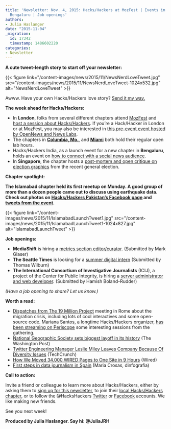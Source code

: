 ```yaml
---
title: 'Newsletter: Nov. 4, 2015: Hacks/Hackers at MozFest | Events in Singapore,
  Bengaluru | Job openings'
authors:
- Julia Haslanger
date: "2015-11-04"
_migration:
  id: 17342
  timestamp: 1486602220
categories:
- Newsletter
---
```


****A cute tweet-length story to start off your newsletter:****

{{< figure link="/content-images/news/2015/11/NewsNerdLoveTweet.jpg" src="/content-images/news/2015/11/NewsNerdLoveTweet-1024x532.jpg" alt="NewsNerdLoveTweet" >}}

Awww. Have your own Hacks/Hackers love story? [Send it my way.][1]

**The week ahead for Hacks/Hackers:**

  * In **London**, folks from several different chapters attend [MozFest][2] and [host a session about Hacks/Hackers][3]. If you’re a Hack/Hacker in London or at MozFest, you may also be interested in [this pre-event event hosted by OpenNews and News Labs][4]. 
  * The chapters in [**Columbia, Mo.**][5], and [**Miami**][6] both hold their regular open lab hours.  
  * Hacks/Hackers India, as a launch event for a new chapter in **Bengaluru**, holds an event on [how to connect with a social news audience][7]. 
  * In **Singapore**, the chapter hosts a [post-mortem and open critique on election graphics][8] from the recent general election.

**Chapter spotlight:** 

**The Islamabad chapter held its first meetup on Monday. A good group of more than a dozen people came out to discuss using earthquake data. Check out photos on [Hacks/Hackers Pakistan’s Facebook page][9] and [tweets from the event][10].**

{{< figure link="/content-images/news/2015/11/IslamabadLaunchTweet1.jpg" src="/content-images/news/2015/11/IslamabadLaunchTweet1-1024x827.jpg" alt="IslamabadLaunchTweet" >}}

**Job openings:**

  * **MediaShift** is hiring a [metrics section editor/curator][11]. (Submitted by Mark Glaser)
  * **The Seattle Times** is looking for a [summer digital intern][12] (Submitted by Thomas Wilburn)
  * **The International Consortium of Investigative Journalists** (ICIJ), a project of the Center for Public Integrity, is hiring a [server administrator and web developer][13]. (Submitted by Hamish Boland-Rudder)

_(Have a job opening to share? Let us know.)_

**Worth a read:**

  * [Dispatches from The 19 Million Project][14] meeting in Rome about the migration crisis, including lots of cool interactives and some open-source code. Mariana Santos, a longtime Hacks/Hackers organizer, [has been streaming on Periscope][15] some interesting sessions from the gathering. 
  * [National Geographic Society sets biggest layoff in its history][16] (The Washington Post)
  * [Twitter Engineering Manager Leslie Miley Leaves Company Because Of Diversity Issues][17] (TechCrunch)
  * [How We Moved 34,000 WIRED Pages to One Site in 9 Hours][18] (Wired)
  * [First steps in data journalism in Spain][19] (Maria Crosas, dinfografia)

**Call to action:**

Invite a friend or colleague to learn more about Hacks/Hackers, either by asking them to [sign up for this newsletter][20], to join their [local Hacks/Hackers chapter][21], or to follow the @HacksHackers [Twitter][22] or [Facebook][23] accounts. We like making new friends.

See you next week!

**Produced by Julia Haslanger. Say hi: @JuliaJRH**

 [1]: mailto:juliajrh@hackshackers.com
 [2]: https://2015.mozillafestival.org/
 [3]: https://github.com/mozilla/mozfest-program/issues/528
 [4]: http://bbcnewslabs.co.uk/2015/11/02/mozfest-news-labs-opennews-event/
 [5]: http://www.meetup.com/hackshackersIRE/events/226408640/
 [6]: http://www.meetup.com/Hacks-Hackers-Miami/events/226143299/
 [7]: http://www.meetup.com/HacksHackersIN/events/226488192/
 [8]: http://www.meetup.com/Hacks-Hackers-Singapore/events/226310331/
 [9]: https://www.facebook.com/HacksHackersPakistan/posts/1643384882592208
 [10]: https://storify.com/JuliaJRH/hacks-hackers-islamabad-chapter-launch
 [11]: http://mediashift.org/metrics-section-editor-curator/
 [12]: https://rn22.ultipro.com/SEA1004/jobboard/JobDetails.aspx?__ID=*30EA3F13D6B29CB4
 [13]: http://careers.journalists.org/jobs/7599204/server-administrator-and-web-developer
 [14]: http://the19millionproject.com/blog/
 [15]: https://www.periscope.tv/marysaints/
 [16]: https://www.washingtonpost.com/lifestyle/style/national-geographic-society-sets-biggest-layoff-in-its-history/2015/11/03/2966e1b4-8252-11e5-a7ca-6ab6ec20f839_story.html
 [17]: http://techcrunch.com/2015/11/03/twitter-engineering-manager-leslie-miley-leaves-company-because-of-diversity-issues/#.ejtxlf:i4n5
 [18]: http://www.wired.com/2015/10/cyphon-wired-archive-migration/
 [19]: https://dinfografia.wordpress.com/2015/10/29/first-steps-of-data-journalism-in-spain/
 [20]: http://hackshackers.com/blog/2015/09/18/sign-hackshackers-new-newsletter/
 [21]: http://www.meetup.com/pro/hackshackers/
 [22]: http://twitter.com/hackshackers
 [23]: http://facebook.com/hackshackers